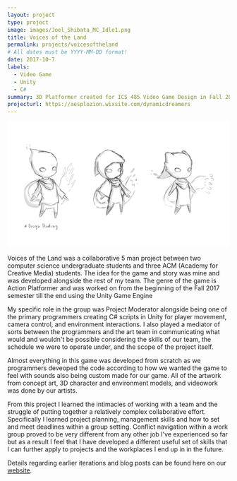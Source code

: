 ```yaml
---
layout: project
type: project
image: images/Joel_Shibata_MC_Idle1.png
title: Voices of the Land
permalink: projects/voicesoftheland
# All dates must be YYYY-MM-DD format!
date: 2017-10-7
labels:
  - Video Game
  - Unity
  - C#
summary: 3D Platformer created for ICS 485 Video Game Design in Fall 2017.
projecturl: https://aesplozion.wixsite.com/dynamicdreamers
---
```

  <img class="ui image" src="../images/Joel_Shibata_MC_Concept_Art.png">

Voices of the Land was a collaborative 5 man project between two computer science undergraduate students and three ACM (Academy for Creative Media) students. The idea for the game and story was mine and was developed alongside the rest of my team. The genre of the game is Action Platformer and was worked on from the beginning of the Fall 2017 semester till the end using the Unity Game Engine

My specific role in the group was Project Moderator alongside being one of the primary programmers creating C# scripts in Unity for player movement, camera control, and environment interactions. I also played a mediator of sorts between the programmers and the art team in communicating what would and wouldn't be possible considering the skills of our team, the schedule we were to operate under, and the scope of the project itself.

Almost everything in this game was developed from scratch as we programmers deveoped the code according to how we wanted the game to feel with sounds also being custom made for our game. All of the artwork from concept art, 3D character and environment models, and videowork was done by our artists.

From this project I learned the intimacies of working with a team and the struggle of putting together a relatively complex collaborative effort. Specifically I learned project planning, management skills and how to set and meet deadlines within a group setting. Conflict navigation within a work group proved to be very different from any other job I've experienced so far but as a result I feel that I have developed a different useful set of skills that I can further apply to projects and the workplaces I end up in in the future.

Details regarding earlier iterations and blog posts can be found here on our [website](https://aesplozion.wixsite.com/dynamicdreamers).
